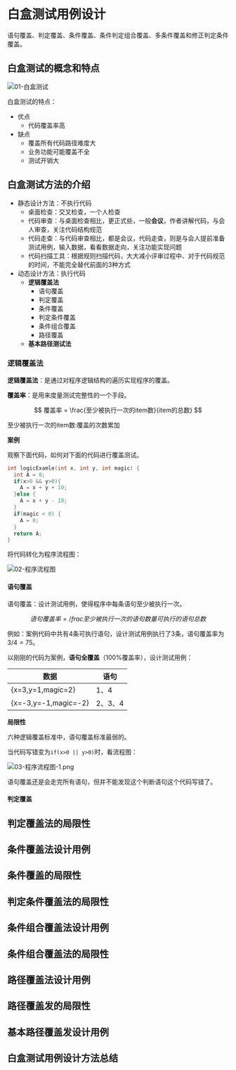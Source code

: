 # 白盒测试用例设计


语句覆盖、判定覆盖、条件覆盖、条件判定组合覆盖、多条件覆盖和修正判定条件覆盖。


## 白盒测试的概念和特点

![01-白盒测试](../../assets/突击实战项目/02/01-白盒测试.png)

白盒测试的特点：
- 优点
  - 代码覆盖率高
- 缺点
  - 覆盖所有代码路径难度大
  - 业务功能可能覆盖不全
  - 测试开销大

## 白盒测试方法的介绍

- 静态设计方法：不执行代码
  - 桌面检查：交叉检查，一个人检查
  - 代码审查：与桌面检查相比，更正式些，一般**会议**，作者讲解代码，与会人审查，关注代码结构规范
  - 代码走查：与代码审查相比，都是会议，代码走查，则是与会人提前准备测试用例，输入数据，看看数据走向，关注功能实现问题
  - 代码扫描工具：根据规则扫描代码，大大减小评审过程中、对于代码规范的时间，不能完全替代前面的3种方式  
- 动态设计方法：执行代码
  - **逻辑覆盖法**
    - 语句覆盖
    - 判定覆盖
    - 条件覆盖
    - 判定条件覆盖
    - 条件组合覆盖
    - 路径覆盖
  - **基本路径测试法**

### 逻辑覆盖法

**逻辑覆盖法**：是通过对程序逻辑结构的遍历实现程序的覆盖。

**覆盖率**：是用来度量测试完整性的一个手段。

$$ 覆盖率 = \frac{至少被执行一次的item数}{item的总数} $$

至少被执行一次的item数:覆盖的次数累加

**案例**

观察下面代码，如何对下面的代码进行覆盖测试。

```c
int logicExamle(int x, int y, int magic) {
  int A = 0;
  if(x>0 && y>0){
    A = x + y + 10;
  }else {
    A = x + y - 10;
  }
  if(magic < 0) {
    A = 0;
  }
  return A;
}
```
将代码转化为程序流程图：

![02-程序流程图](../../assets/突击实战项目/02/02-程序流程图.png)

#### 语句覆盖

语句覆盖：设计测试用例，使得程序中每条语句至少被执行一次。

$$ 语句覆盖率 = /frac {至少被执行一次的语句数量} {可执行的语句总数} $$

例如：案例代码中共有4条可执行语句，设计测试用例执行了3条，语句覆盖率为$3/4=75%$。

以刚刚的代码为案例，**语句全覆盖**（100%覆盖率），设计测试用例：

| 数据  | 语句 |
|--------|--------|
| {x=3,y=1,magic=2}  | 1、4  | 
| {x=-3,y=-1,magic=-2}  | 2、3、4  |

**局限性**

六种逻辑覆盖标准中，语句覆盖标准最弱的。

当代码写错变为`if(x>0 || y>0)`时，看流程图：

![03-程序流程图-1.png](../../assets/突击实战项目/02/03-程序流程图-1.png)

语句覆盖还是会走完所有语句，但并不能发现这个判断语句这个代码写错了。


#### 判定覆盖










## 判定覆盖法的局限性

## 条件覆盖法设计用例

## 条件覆盖的局限性

## 判定条件覆盖法的局限性

## 条件组合覆盖法设计用例

## 条件组合覆盖法的局限性

## 路径覆盖法设计用例


## 路径覆盖发的局限性

## 基本路径覆盖发设计用例

## 白盒测试用例设计方法总结

